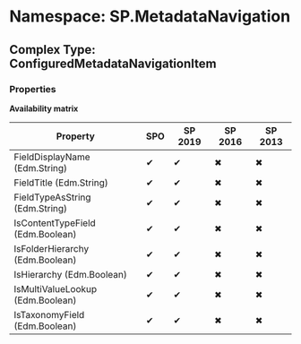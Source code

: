 # Namespace: SP.MetadataNavigation

## Complex Type: ConfiguredMetadataNavigationItem

### Properties

**Availability matrix**

Property | SPO | SP 2019 | SP 2016 | SP 2013
----------|-----|---------|---------|--------
FieldDisplayName (Edm.String) | ✔ | ✔ | ✖ | ✖
FieldTitle (Edm.String) | ✔ | ✔ | ✖ | ✖
FieldTypeAsString (Edm.String) | ✔ | ✔ | ✖ | ✖
IsContentTypeField (Edm.Boolean) | ✔ | ✔ | ✖ | ✖
IsFolderHierarchy (Edm.Boolean) | ✔ | ✔ | ✖ | ✖
IsHierarchy (Edm.Boolean) | ✔ | ✔ | ✖ | ✖
IsMultiValueLookup (Edm.Boolean) | ✔ | ✔ | ✖ | ✖
IsTaxonomyField (Edm.Boolean) | ✔ | ✔ | ✖ | ✖

